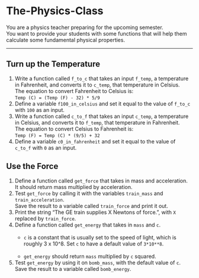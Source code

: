 # The-Physics-Class
You are a physics teacher preparing for the upcoming semester.<br>
You want to provide your students with some functions that will help them calculate some fundamental physical properties.
<hr>
<h2>Turn up the Temperature</h2>
<ol>
    <li>Write a function called <code>f_to_c</code> that takes an input <code>f_temp</code>, a temperature in Fahrenheit, and converts it to <code>c_temp</code>, that temperature in Celsius.<br>
    The equation to convert Fahrenheit to Celsius is:<br>
    <code>Temp (C) = (Temp (F) - 32) * 5/9</code></li>
    <li>Define a variable <code>f100_in_celsius</code> and set it equal to the value of <code>f_to_c</code> with <code>100</code> as an input.</li>
    <li>Write a function called <code>c_to_f</code> that takes an input <code>c_temp</code>, a temperature in Celsius, and converts it to <code>f_temp</code>, that temperature in Fahrenheit.<br>
    The equation to convert Celsius to Fahrenheit is:<br>
    <code>Temp (F) = Temp (C) * (9/5) + 32</code></li>
    <li>Define a variable <code>c0_in_fahrenheit</code> and set it equal to the value of <code>c_to_f</code> with <code>0</code> as an input.</li>
</ol>
<h2>Use the Force</h2>
<ol>
    <li>Define a function called <code>get_force</code> that takes in mass and acceleration.<br>
    It should return mass multiplied by acceleration.</li>
    <li>Test <code>get_force</code> by calling it with the variables <code>train_mass</code> and <code>train_acceleration</code>.<br>
    Save the result to a variable called <code>train_force</code> and print it out.</li>
    <li>Print the string “The GE train supplies X Newtons of force.”, with <code>X</code> replaced by <code>train_force</code>.</li>
    <li>Define a function called <code>get_energy</code> that takes in <code>mass</code> and <code>c</code>.<br><br>
    <ul>
        <li><code>c</code> is a constant that is usually set to the speed of light, which is roughly 3 x 10^8. Set <code>c</code> to have a default value of <code>3*10**8</code>.<br><br></li>
        <li><code>get_energy</code> should return <code>mass</code> multiplied by <code>c</code> squared.</li>
    </ul>
    <li>Test <code>get_energy</code> by using it on <code>bomb_mass</code>, with the default value of <code>c</code>.<br>
    Save the result to a variable called <code>bomb_energy</code>.</li>
</ol>